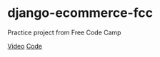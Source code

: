 # django-ecommerce-fcc
Practice project from Free Code Camp

[Video](https://www.youtube.com/watch?v=YZvRrldjf1Y)
[Code](https://github.com/justdjango/django-ecommerce)